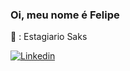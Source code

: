 ### Oi, meu nome é Felipe

:office: : Estagiario Saks

[![Linkedin](    https://img.shields.io/badge/LinkedIn-0077B5?style=for-the-badge&logo=linkedin&logoColor=white)]( www.linkedin.com/in/liperm)
